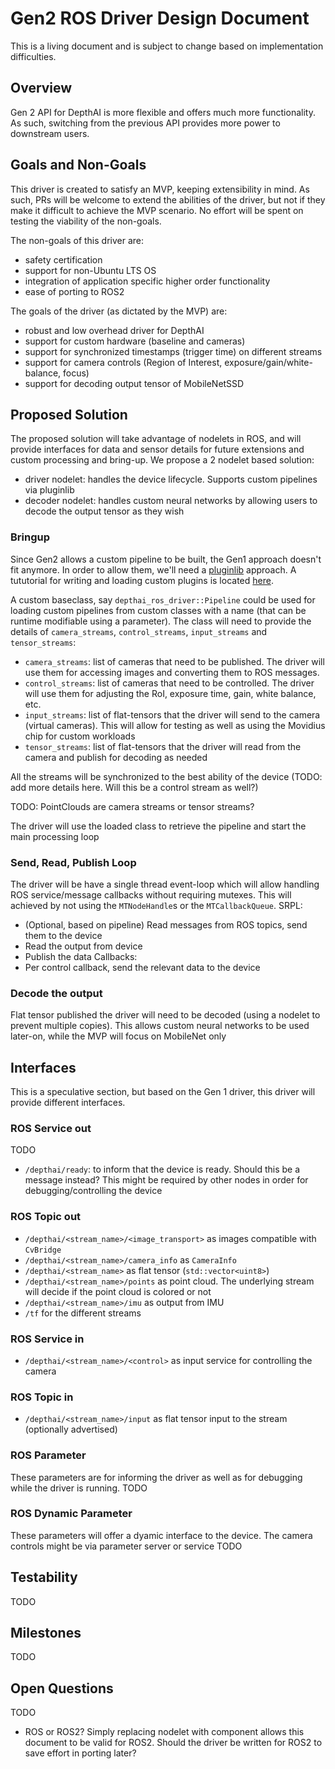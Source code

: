 # Gen2 ROS Driver Design Document

This is a living document and is subject to change based on implementation difficulties.

## Overview
Gen 2 API for DepthAI is more flexible and offers much more functionality. As such, switching from the previous API provides more power to downstream users.

## Goals and Non-Goals
This driver is created to satisfy an MVP, keeping extensibility in mind. As such, PRs will be welcome to extend the abilities of the driver, but not if they make it difficult to achieve the MVP scenario. No effort will be spent on testing the viability of the non-goals.

The non-goals of this driver are:
* safety certification
* support for non-Ubuntu LTS OS
* integration of application specific higher order functionality
* ease of porting to ROS2

The goals of the driver (as dictated by the MVP) are:
* robust and low overhead driver for DepthAI
* support for custom hardware (baseline and cameras)
* support for synchronized timestamps (trigger time) on different streams
* support for camera controls (Region of Interest, exposure/gain/white-balance, focus)
* support for decoding output tensor of MobileNetSSD

## Proposed Solution
The proposed solution will take advantage of nodelets in ROS, and will provide interfaces for data and sensor details for future extensions and custom processing and bring-up. We propose a 2 nodelet based solution:
* driver nodelet: handles the device lifecycle. Supports custom pipelines via pluginlib
* decoder nodelet: handles custom neural networks by allowing users to decode the output tensor as they wish

### Bringup
Since Gen2 allows a custom pipeline to be built, the Gen1 approach doesn't fit anymore. In order to allow them, we'll need a [pluginlib](http://wiki.ros.org/pluginlib) approach. A tututorial for writing and loading custom plugins is located [here](http://wiki.ros.org/pluginlib/Tutorials/Writing%20and%20Using%20a%20Simple%20Plugin).

A custom baseclass, say `depthai_ros_driver::Pipeline` could be used for loading custom pipelines from custom classes with a name (that can be runtime modifiable using a parameter). The class will need to provide the details of `camera_streams`, `control_streams`, `input_streams` and `tensor_streams`:
* `camera_streams`: list of cameras that need to be published. The driver will use them for accessing images and converting them to ROS messages.
* `control_streams`: list of cameras that need to be controlled. The driver will use them for adjusting the RoI, exposure time, gain, white balance, etc.
* `input_streams`: list of flat-tensors that the driver will send to the camera (virtual cameras). This will allow for testing as well as using the Movidius chip for custom workloads
* `tensor_streams`: list of flat-tensors that the driver will read from the camera and publish for decoding as needed

All the streams will be synchronized to the best ability of the device (TODO: add more details here. Will this be a control stream as well?)

TODO: PointClouds are camera streams or tensor streams?

The driver will use the loaded class to retrieve the pipeline and start the main processing loop

### Send, Read, Publish Loop
The driver will be have a single thread event-loop which will allow handling ROS service/message callbacks without requiring mutexes. This will achieved by not using the `MTNodeHandle`s or the `MTCallbackQueue`.
SRPL:
* (Optional, based on pipeline) Read messages from ROS topics, send them to the device
* Read the output from device
* Publish the data
Callbacks:
* Per control callback, send the relevant data to the device

### Decode the output
Flat tensor published the driver will need to be decoded (using a nodelet to prevent multiple copies). This allows custom neural networks to be used later-on, while the MVP will focus on MobileNet only

## Interfaces
This is a speculative section, but based on the Gen 1 driver, this driver will provide different interfaces.

### ROS Service out
TODO
* `/depthai/ready`: to inform that the device is ready. Should this be a message instead? This might be required by other nodes in order for debugging/controlling the device

### ROS Topic out
* `/depthai/<stream_name>/<image_transport>` as images compatible with `CvBridge`
* `/depthai/<stream_name>/camera_info` as `CameraInfo`
* `/depthai/<stream_name>` as flat tensor (`std::vector<uint8>`)
* `/depthai/<stream_name>/points` as point cloud. The underlying stream will decide if the point cloud is colored or not
* `/depthai/<stream_name>/imu` as output from IMU
* `/tf` for the different streams

### ROS Service in
* `/depthai/<stream_name>/<control>` as input service for controlling the camera

### ROS Topic in
* `/depthai/<stream_name>/input` as flat tensor input to the stream (optionally advertised)

### ROS Parameter
These parameters are for informing the driver as well as for debugging while the driver is running.
TODO

### ROS Dynamic Parameter
These parameters will offer a dyamic interface to the device. The camera controls might be via parameter server or service
TODO

## Testability
TODO

## Milestones
TODO

## Open Questions
TODO
* ROS or ROS2? Simply replacing nodelet with component allows this document to be valid for ROS2. Should the driver be written for ROS2 to save effort in porting later?
